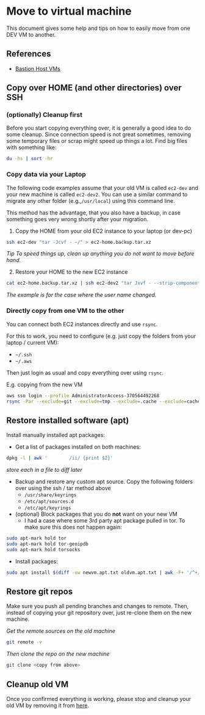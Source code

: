 # Move to virtual machine

This document gives some help and tips on how to easily move from one DEV VM to another.

## References
  - [Bastion Host VMs](../../../terraform/environments/bastion/)

## Copy over HOME (and other directories) over SSH

### (optionally) Cleanup first
Before you start copying everything over, it is generally a good idea to do
some cleanup. Since connection speed is not great sometimes, removing some
temporary files or scrap might speed up things a lot.
Find big files with something like:
```sh
du -hs | sort -hr
```

### Copy data via your Laptop
The following code examples assume that your old VM is called `ec2-dev` and
your new machine is called `ec2-dev2`.  You can use a similar command to
migrate any other folder (e.g.,`/usr/local`) using this command line.

This method has the advantage, that you also have a backup, in case something
goes very wrong shortly after your migration.

1. Copy the HOME from your old EC2 instance to your laptop (or dev-pc)
```sh
ssh ec2-dev "tar -Jcvf - ~/" > ec2-home.backup.tar.xz
```
_Tip To speed things up, clean up anything you do not want to move before hand._

2. Restore your HOME to the new EC2 instance
```sh
cat ec2-home.backup.tar.xz | ssh ec2-dev2 "tar Jxvf - --strip-components=2 -C ~/";
```
_The example is for the case where the user name changed._

### Directly copy from one VM to the other
You can connect both EC2 instances directly and use `rsync`.

For this to work, you need to configure (e.g. just copy the folders from your
laptop / current VM):
* `~/.ssh`
* `~/.aws`

Then just login as usual and copy everything over using `rsync`.

E.g. copying from the new VM
```sh
aws sso login --profile AdministratorAccess-370564492268
rsync -Par --exclude=git --exclude=tmp --exclude=.cache --exclude=cache ec2-dev: ~/
```

## Restore installed software (apt)
Install manually installed apt packages:
* Get a list of packages installed on both machines:
```sh
dpkg -l | awk '        /ii/ {print $2}'
```
_store each in a file to diff later_

* Backup and restore any custom apt source. Copy the following folders over using the ssh / tar method above
   * `/usr/share/keyrings`
   * `/etc/apt/sources.d`
   * `/etc/apt/keyrings`
* (optional) Block packages that you do __not__ want on your new VM
   * I had a case where some 3rd party apt package pulled in tor. To make sure this does not happen again:
```sh
sudo apt-mark hold tor
sudo apt-mark hold tor-geoipdb
sudo apt-mark hold torsocks
```
* Install packages:
```sh
sudo apt install $(diff -uw newvm.apt.txt oldvm.apt.txt | awk -F+ '/^+/ {print $2}')
```

## Restore git repos
Make sure you push all pending branches and changes to remote.
Then, instead of copying your git repository over, just re-clone them on the new machine.

_Get the remote sources on the old machine_
```sh
git remote -v
```

_Then clone the repo on the new machine_
```sh
git clone <copy from above>
```

## Cleanup old VM

Once you confirmed everything is working, please stop and cleanup your old VM by
removing it from
[here](../../../terraform/accounts/370564492268/dev_env/users.auto.tfvars.json).
